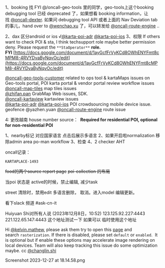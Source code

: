 1、booking 找 FYI @/oncall-geo-tools 里的同学，geo-tools上这个booking debugging tool 已经 deprecated 了，如果想看 booking information，让找 [@oncall-dexter](https://grab.enterprise.slack.com/admin/user_groups). 如果问 debugging tool API 或者上面的 Nav Deviation tab 的事儿，hand over to [@wenchao.xu](https://grab.slack.com/team/U03KANVDXMZ) 了，可以转发给 [@oncall-route-engine](https://grab.enterprise.slack.com/admin/user_groups) ..

2、dax 区分android or ios √[@karta-poi-adr](https://grab.slack.com/admin/user_groups) [@karta-poi-ios](https://grab.slack.com/admin/user_groups)
3、权限 If others want to check POI & sta, I think techsupport role maybe better
permission deny. Please request the `**StaOperator**` **role. FYI** [https://docs.google.com/document/d/1ayGcfFrVyKCd8OWhENYFmt8cMPM8-4RVYDvaByNqvOc/edit](https://docs.google.com/document/d/1ayGcfFrVyKCd8OWhENYFmt8cMPM8-4RVYDvaByNqvOc/edit)


[@oncall-geo-tools-customer](https://grab.enterprise.slack.com/admin/user_groups) related to ops tool & kartaMaps issues on Geo-tools portal, POI karta portal & vendor portal review workflow issues  
[@oncall-map-tiles](https://grab.enterprise.slack.com/admin/user_groups) map tiles issues  
[@zhifan.pan](https://grab.slack.com/team/WRVC4RJ7M) GrabMap Web issues, SDK.  
[@oncall-kartaview](https://grab.enterprise.slack.com/admin/user_groups) kartaview issues  
[@karta-poi-adr](https://grab.enterprise.slack.com/admin/user_groups) [@karta-poi-ios](https://grab.enterprise.slack.com/admin/user_groups) POI crowdsourcing mobile device issue.   geofence @yazhen.yuan
[@oncall-route-engine](https://grab.enterprise.slack.com/admin/user_groups) route issue



4: 更改越南 house number source：  **Required for residential POI, optional for non-residential POI** 

1、nearby标记 对应国家语言
	点击后展示多语言
2、如果开启啦normalization 移除admin area
	po-man
	workflow
3、检查
4、2 checker AHT


oncall记录：
	
	KARTAPLACE-1493


~~food的两个source report page~~
~~poi-collection 的布局~~



当poi 状态是 active的时候，禁止编辑,
	减少task

street 清除时，禁用edit
	多语言删除， 取消。进入model 编辑更新。


看下slack 频道 #ask-cn-it
 
Huiyuan Shi对所有人说 (2023年12月8日，10:52)
123.125.92.227:4443
221.122.65.147:4443 
这个地址测试一下 如果可以 临时使用这个地址

Hi [@kelvin.mathew](https://grab.slack.com/team/WRU33AAF4), please ask them try to open this [page](chrome://flags/) and search `rasterization`. If there is disabled, please set `default` or `enabled`.  It is optional but if enable these options may accelerate image rendering on local devices. Team will also keep tracking this issue do some optimization maybe. cc [@changlin.shi](https://grab.slack.com/team/U02GD57JRSL)

Screenshot 2023-12-27 at 18.14.58.png